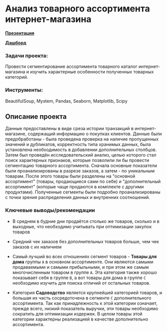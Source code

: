 # Анализ товарного ассортимента интернет-магазина

[**Презентация**](https://drive.google.com/file/d/1vJPrW7-pQB0m3hinhiY1FGg4ctPdVbwB/view?usp=sharing)

[**Дашборд**](https://public.tableau.com/views/2_16645710291430/Ordersdashboard?:language=en-US&publish=yes&:display_count=n&:origin=viz_share_link)

### Задачи проекта:

Провести сегментирование ассортимента товарного каталог интернет-магазина и изучить характерные особенности полученных товарных категорий.

### Инструменты:

BeautifulSoup, Mystem, Pandas, Seaborn, Matplotlib, Scipy


## Описание проекта

Данные предоставлены в виде среза истории транзакций в интернет-магазине, содержащий информацию о покупках клиентов. Данные были предобработаны - была проведена проверка на наличие пропущенных значений и дубликатов, корректность типа хранимых данных, была установлена необходимость в добавлении дополнительных столбцов. Затем был проведён исследовательский анализ, целью которого стал поиск характерных признаков, которые позволили ли бы провести сегментацию товарного ассортимента. Сначала основные показатели были проанализированы в разрезе заказов, а затем - по уникальным товарам. После этого товары были разделены на "основной ассортимент" (товары, продающиеся сами по себе) и "дополнительный ассортимент" (которые чаще продаются в комплекте с другими продуктами). Полученные сегменты были подробно проанализированы с точки зрения распределения данных и внутренних соотношений. 

### Ключевые выводы/рекомендации

- В среднем в будние дни продаётся столько же товаров, сколько и в выходные, что необходимо учитывать при оптимизации закупок товаров


- Средний чек заказов без дополнительных товаров больше, чем чек заказов с их наличием


- Самый лучший во всех отношениях сегмент товаров - **Товары для дома** группы `A` в основном ассортименте. Они являются самыми продаваемыми и самыми прибыльными, и при этом же самым многочисленным товаром в группе `A`. Эта категория также хорошо показывает себя в группе `B`, а вот товары для дома в группе `C` необходимо изучить для поиска отличий от остальных товаров.


- Категория **Садоводство** является крупнейшей категорией товаров, и большая их часть сосредоточена в сегменте `C` дополнительного ассортимента. Так как принадлежность к этой категории означает, прежде всего, низкий показатель выручки, эти товары необходимо сократить для оптимизации издержек. В целом товары этой категории характерны реализацией в качестве дополнительно ассортимента.
